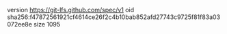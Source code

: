 version https://git-lfs.github.com/spec/v1
oid sha256:f47872561921cf4614ce26f2c4b10bab852afd27743c9725f81f83a03072ee8e
size 1095

